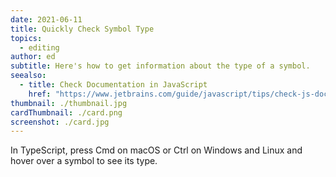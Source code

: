 ```yaml
---
date: 2021-06-11
title: Quickly Check Symbol Type
topics:
  - editing
author: ed
subtitle: Here's how to get information about the type of a symbol.
seealso:
  - title: Check Documentation in JavaScript
    href: "https://www.jetbrains.com/guide/javascript/tips/check-js-documentation/"
thumbnail: ./thumbnail.jpg
cardThumbnail: ./card.png
screenshot: ./card.jpg
---
```


In TypeScript, press Cmd on macOS or Ctrl on Windows and Linux and hover over a symbol to see its type.
